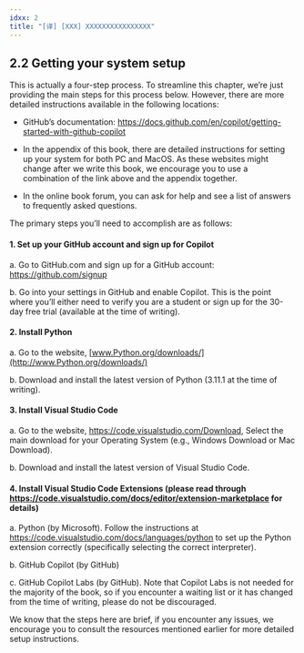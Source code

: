 ```yaml
---
idxx: 2
title: "[译] [XXX] XXXXXXXXXXXXXXXX"
---
```



## 2.2 Getting your system setup

This is actually a four-step process. To streamline this chapter, we’re just providing the main steps for this process below. However, there are more detailed instructions available in the following locations:

* GitHub’s documentation: https://docs.github.com/en/copilot/getting-started-with-github-copilot

* In the appendix of this book, there are detailed instructions for setting up your system for both PC and MacOS. As these websites might change after we write this book, we encourage you to use a combination of the link above and the appendix together.

* In the online book forum, you can ask for help and see a list of answers to frequently asked questions.

The primary steps you’ll need to accomplish are as follows:

#### 1. Set up your GitHub account and sign up for Copilot

a. Go to GitHub.com and sign up for a GitHub account: https://github.com/signup

b. Go into your settings in GitHub and enable Copilot. This is the point where you’ll either need to verify you are a student or sign up for the 30-day free trial (available at the time of writing).

#### 2. Install Python

a. Go to the website, [www.Python.org/downloads/](http://www.Python.org/downloads/)

b. Download and install the latest version of Python (3.11.1 at the time of writing).

#### 3. Install Visual Studio Code

a. Go to the website, https://code.visualstudio.com/Download, Select the main download for your Operating System (e.g., Windows Download or Mac Download).

b. Download and install the latest version of Visual Studio Code.

#### 4. Install Visual Studio Code Extensions (please read through https://code.visualstudio.com/docs/editor/extension-marketplace for details)

a. Python (by Microsoft). Follow the instructions at https://code.visualstudio.com/docs/languages/python to set up the Python extension correctly (specifically selecting the correct interpreter).

b. GitHub Copilot (by GitHub)

c. GitHub Copilot Labs (by GitHub). Note that Copilot Labs is not needed for the majority of the book, so if you encounter a waiting list or it has changed from the time of writing, please do not be discouraged.

We know that the steps here are brief, if you encounter any issues, we encourage you to consult the resources mentioned earlier for more detailed setup instructions.
